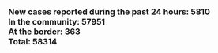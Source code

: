 ### New cases reported during the past 24 hours: 5810<br/>In the community: 57951<br/>At the border: 363<br/>Total: 58314